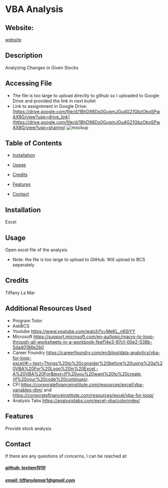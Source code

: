 # VBA  Analysis


## Website: 
[website](tiffanylamar1@gmail.com)

## Description
Analyzing Changes in Given Stocks

## Accessing File
- The file is too large to upload directly to github so I uploaded to Google Drive and provided the link in next bullet
- Link to assigntment in Google Drive: [https://drive.google.com/file/d/1BhD98Ds0GugmJGu4G21GbzOkpSPwAX8G/view?usp=drive_link](https://drive.google.com/file/d/1BhD98Ds0GugmJGu4G21GbzOkpSPwAX8G/view?usp=sharing)
![mockup](https://github.com/teelam1910/VBA-analysis/assets/132629216/19dcf731-1bdb-4b8d-b936-f1eb01471999)



## Table of Contents

- [Installation](#installation)
- [Usage](#usage)
- [Credits](#credits)

- [Features](#features)

- [Contact](#contact)

## Installation
Excel

## Usage
Open excel file of the analysis
- Note: the file is too large to upload to GitHub. Will upload to BCS seperately


## Credits
Tiffany La Mar

## Additional Resources Used
- Program Tutor
- AskBCS
- Youtube https://www.youtube.com/watch?v=MeKL_n6SiYY
- Microsoft https://support.microsoft.com/en-au/topic/macro-to-loop-through-all-worksheets-in-a-workbook-feef14e3-97cf-00e2-538b-5da40186e2b0
- Career Foundry https://careerfoundry.com/en/blog/data-analytics/vba-for-loop-excel/#:~:text=Things%20to%20consider%20before%20using%20a%20VBA%20For%20Loop%20in%20Excel,-A%20VBA%20For&text=If%20you%20want%20to%20create,(if%20your%20code%20continues).
- CFI https://corporatefinanceinstitute.com/resources/excel/vba-variables-dim/ and https://corporatefinanceinstitute.com/resources/excel/vba-for-loop/
- Analysis Tabs https://analysistabs.com/excel-vba/colorindex/


## Features
Provide stock analysis



## Contact
If there are any questions of concerns, I can be reached at:
##### [github: teelam1910](https://github.com/teelam1910)
##### [email: tiffanylamar1@gmail.com](mailto:tiffanylamar1@gmail.com)
